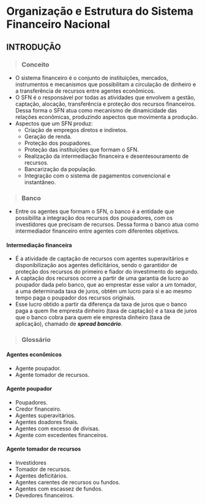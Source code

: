 # Organização e Estrutura do Sistema Financeiro Nacional

## INTRODUÇÃO

> ### Conceito
* O sistema financeiro é o conjunto de instituições, mercados, instrumentos e mecanismos que possibilitam a circulação de dinheiro e a transferência de recursos entre agentes econômicos.
* O SFN é o responsável por todas as atividades que envolvem a gestão, captação, alocação, transferência e proteção dos recursos financeiros. Dessa forma o SFN atua como mecanismo de dinamicidade das relações econômicas, produzindo aspectos que movimenta a produção.
* Aspectos que um SFN produz:
  - Criação de empregos diretos e indiretos.
  - Geração de renda.
  - Proteção dos poupadores.
  - Proteção das instituições que formam o SFN.
  - Realização da intermediação financeira e desentesouramento de recursos.
  - Bancarização da população.
  - Integração com o sistema de pagamentos convencional e instantâneo.

> ### Banco
* Entre os agentes que formam o SFN, o banco é a entidade que possibilita a integração dos recursos dos poupadores, com os investidores que precisam de recursos. Dessa forma o banco atua como intermediador financeiro entre agentes com diferentes objetivos.

#### Intermediação financeira
* É a atividade de captação de recursos com agentes superavitários e disponibilização aos agentes deficitários, sendo o garantidor de proteção dos recursos do primeiro e fiador do investimento do segundo. 
* A captação dos recursos ocorre a partir de uma garantia de lucro ao poupador dada pelo banco, que ao emprestar esse valor a um tomador, a uma determinada taxa de juros, obtém um lucro para si e ao mesmo tempo paga o poupador dos recursos originais.
* Esse lucro obtido a partir da diferença da taxa de juros que o banco paga a quem lhe empresta dinheiro (taxa de captação) e a taxa de juros que o banco cobra para quem ele empresta dinheiro (taxa de aplicação), chamado de ***spread bancário***.

> ### Glossário

#### Agentes econômicos
* Agente poupador.
* Agente tomador de recursos.

#### Agente poupador
* Poupadores.
* Credor financeiro.
* Agentes superavitários.
* Agentes doadores finais.
* Agentes com excesso de divisas.
* Agente com excedentes financeiros.

#### Agente tomador de recursos
* Investidores
* Tomador de recursos.
* Agentes deficitários.
* Agentes carentes de recursos ou fundos.
* Agentes com escassez de fundos.
* Devedores financeiros.
